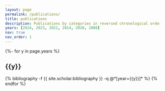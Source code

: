 ```yaml
---
layout: page
permalink: /publications/
title: publications
description: Publications by categories in reversed chronological order. See Google Scholar for full list.
years: [2024, 2023, 2021, 2014, 2010, 2008]
nav: true
nav_order: 1
---
```

<!-- _pages/publications.md -->
<div class="publications">

{%- for y in page.years %}
  <h2 class="year">{{y}}</h2>
  {% bibliography -f {{ site.scholar.bibliography }} -q @*[year={{y}}]* %}
{% endfor %}

</div>
